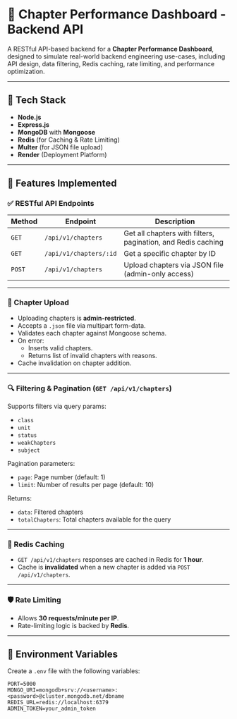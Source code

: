 # 📘 Chapter Performance Dashboard - Backend API

A RESTful API-based backend for a **Chapter Performance Dashboard**, designed to simulate real-world backend engineering use-cases, including API design, data filtering, Redis caching, rate limiting, and performance optimization.

---

## 🚀 Tech Stack

- **Node.js**
- **Express.js**
- **MongoDB** with **Mongoose**
- **Redis** (for Caching & Rate Limiting)
- **Multer** (for JSON file upload)
- **Render** (Deployment Platform)

---

## 📂 Features Implemented

### ✅ RESTful API Endpoints

| Method | Endpoint | Description |
|--------|----------|-------------|
| `GET`  | `/api/v1/chapters` | Get all chapters with filters, pagination, and Redis caching |
| `GET`  | `/api/v1/chapters/:id` | Get a specific chapter by ID |
| `POST` | `/api/v1/chapters` | Upload chapters via JSON file (admin-only access) |

---

### 📁 Chapter Upload

- Uploading chapters is **admin-restricted**.
- Accepts a `.json` file via multipart form-data.
- Validates each chapter against Mongoose schema.
- On error:
  - Inserts valid chapters.
  - Returns list of invalid chapters with reasons.
- Cache invalidation on chapter addition.

---

### 🔍 Filtering & Pagination (`GET /api/v1/chapters`)

Supports filters via query params:
- `class`
- `unit`
- `status`
- `weakChapters`
- `subject`

Pagination parameters:
- `page`: Page number (default: 1)
- `limit`: Number of results per page (default: 10)

Returns:
- `data`: Filtered chapters
- `totalChapters`: Total chapters available for the query

---

### 🧠 Redis Caching

- `GET /api/v1/chapters` responses are cached in Redis for **1 hour**.
- Cache is **invalidated** when a new chapter is added via `POST /api/v1/chapters`.

---

### 🛡️ Rate Limiting

- Allows **30 requests/minute per IP**.
- Rate-limiting logic is backed by **Redis**.

---

## 🔐 Environment Variables

Create a `.env` file with the following variables:

```env
PORT=5000
MONGO_URI=mongodb+srv://<username>:<password>@cluster.mongodb.net/dbname
REDIS_URL=redis://localhost:6379
ADMIN_TOKEN=your_admin_token
